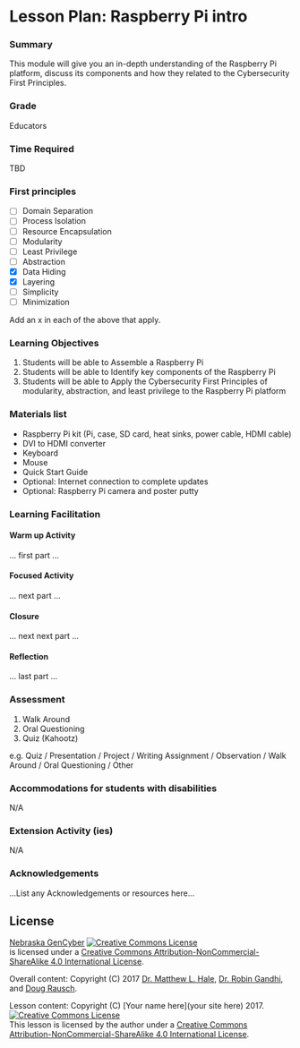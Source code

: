 # Lesson Plan: Raspberry Pi intro

### Summary
This module will give you an in-depth understanding of the Raspberry Pi platform, discuss its components and how they related to the Cybersecurity First Principles.

### Grade
Educators

### Time Required
TBD

### First principles
- [ ] Domain Separation
- [ ] Process Isolation
- [ ] Resource Encapsulation
- [ ] Modularity
- [ ] Least Privilege
- [ ] Abstraction
- [x] Data Hiding
- [x] Layering
- [ ] Simplicity
- [ ] Minimization

Add an x in each of the above that apply.

### Learning Objectives

1. Students will be able to Assemble a Raspberry Pi
2. Students will be able to Identify key components of the Raspberry Pi
3. Students will be able to Apply the Cybersecurity First Principles of modularity, abstraction, and least privilege to the Raspberry Pi platform

### Materials list

* Raspberry Pi kit (Pi, case, SD card, heat sinks, power cable, HDMI cable)
* DVI to HDMI converter
* Keyboard
* Mouse
* Quick Start Guide
* Optional: Internet connection to complete updates
* Optional: Raspberry Pi camera and poster putty

### Learning Facilitation

#### Warm up Activity
... first part ...

#### Focused Activity
... next part ...

#### Closure
... next next part ...

#### Reflection
... last part ...

### Assessment

1. Walk Around
2. Oral Questioning
3. Quiz (Kahootz) 

e.g. Quiz / Presentation / Project / Writing Assignment / Observation / Walk Around / Oral Questioning / Other

### Accommodations for students with disabilities

N/A

### Extension Activity (ies)

N/A

### Acknowledgements
...List any Acknowledgements or resources here...

## License
[Nebraska GenCyber](https://github.com/MLHale/nebraska-gencyber) <a rel="license" href="http://creativecommons.org/licenses/by-nc-sa/4.0/"><img alt="Creative Commons License" style="border-width:0" src="https://i.creativecommons.org/l/by-nc-sa/4.0/88x31.png" /></a><br /> is licensed under a <a rel="license" href="http://creativecommons.org/licenses/by-nc-sa/4.0/">Creative Commons Attribution-NonCommercial-ShareAlike 4.0 International License</a>.

Overall content: Copyright (C) 2017  [Dr. Matthew L. Hale](http://faculty.ist.unomaha.edu/mhale/), [Dr. Robin Gandhi](http://faculty.ist.unomaha.edu/rgandhi/), and [Doug Rausch](http://www.bellevue.edu/about/leadership/faculty/rausch-douglas).

Lesson content: Copyright (C) [Your name here](your site here) 2017.  
<a rel="license" href="http://creativecommons.org/licenses/by-nc-sa/4.0/"><img alt="Creative Commons License" style="border-width:0" src="https://i.creativecommons.org/l/by-nc-sa/4.0/88x31.png" /></a><br /><span xmlns:dct="http://purl.org/dc/terms/" property="dct:title">This lesson</span> is licensed by the author under a <a rel="license" href="http://creativecommons.org/licenses/by-nc-sa/4.0/">Creative Commons Attribution-NonCommercial-ShareAlike 4.0 International License</a>.
